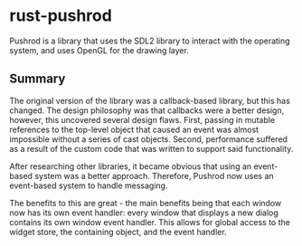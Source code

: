 # rust-pushrod

Pushrod is a library that uses the SDL2 library to interact with the operating system, and uses
OpenGL for the drawing layer.

## Summary

The original version of the library was a callback-based library, but this has changed.  The design
philosophy was that callbacks were a better design, however, this uncovered several design flaws.  First,
passing in mutable references to the top-level object that caused an event was almost impossible without
a series of cast objects.  Second, performance suffered as a result of the custom code that was
written to support said functionality.

After researching other libraries, it became obvious that using an event-based system was a better
approach.  Therefore, Pushrod now uses an event-based system to handle messaging.

The benefits to this are great - the main benefits being that each window now has its own event handler:
every window that displays a new dialog contains its own window event handler.  This allows for global
access to the widget store, the containing object, and the event handler.
